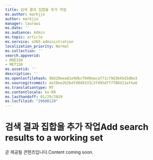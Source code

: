 ```yaml
---
title: 검색 결과 집합을 추가 작업
ms.author: markjjo
author: markjjo
manager: laurawi
ms.date: ''
ms.audience: Admin
ms.topic: article
ms.service: o365-administration
localization_priority: Normal
ms.collection: ''
search.appverid:
- MOE150
- MET150
ms.assetid: ''
description: ''
ms.openlocfilehash: 9bb20eea81e9dbcf049eacaf71c79d3645d3d6e3
ms.sourcegitcommit: ee28ee2b2bdfd049333c2f495d7f7780d13af4a6
ms.translationtype: MT
ms.contentlocale: ko-KR
ms.lasthandoff: 01/29/2019
ms.locfileid: "29608128"
---
```

# <a name="add-search-results-to-a-working-set"></a><span data-ttu-id="7fa89-102">검색 결과 집합을 추가 작업</span><span class="sxs-lookup"><span data-stu-id="7fa89-102">Add search results to a working set</span></span>

<span data-ttu-id="7fa89-103">곧 제공될 콘텐츠입니다.</span><span class="sxs-lookup"><span data-stu-id="7fa89-103">Content coming soon.</span></span>